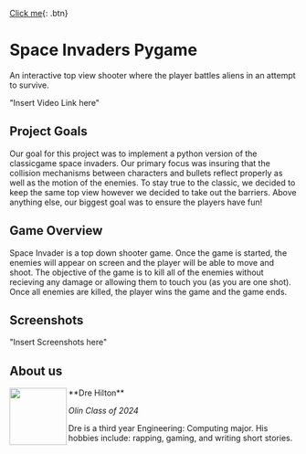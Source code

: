 [Click me]([http://www.google.com](https://github.com/olincollege/space-invaders)){: .btn}
# Space Invaders Pygame
An interactive top view shooter where the player battles aliens in an attempt to survive.
  
"Insert Video Link here"
  
## Project Goals
  Our goal for this project was to implement a python version of the classicgame space invaders. Our primary focus was insuring that the collision mechanisms between characters and bullets reflect properly as well as the motion of the enemies. To stay true to the classic, we decided to keep the same top view however we decided to take out the barriers. Above anything else, our biggest goal was to ensure the players have fun!
## Game Overview
  Space Invader is a top down shooter game. Once the game is started, the enemies will appear on screen and the player will be able to move and shoot. The objective of the game is to kill all of the enemies without recieving any damage or allowing them to touch you (as you are one shot). Once all enemies are killed, the player wins the game and the game ends. 
  
## Screenshots
  "Insert Screenshots here"
 ## About us
  
  <img align="left" width="100" height="100" src="https://mites.mit.edu/wp-content/uploads/2022/11/2019_MITES_Headshots_DreVonne_Hilton2-scaled-e1668799773205.jpg">
  **Dre Hilton**
  
  _Olin Class of 2024_
  
  Dre is a third year Engineering: Computing major. His hobbies include: rapping, gaming, and writing short stories.
